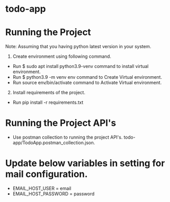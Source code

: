 # todo-app
# Running the Project
Note: Assuming that you having python latest version in your system.

1. Create environment using following command.
* Run $ sudo apt install python3.9-venv command to install virtual environment.
* Run $ python3.9 -m venv env command to Create Virtual environment.
* Run source env/bin/activate command to Activate Virtual environment.
2. Install requirements of the project.
* Run pip install -r requirements.txt
# Running the Project API's
* Use postman collection to running the project API's. todo-app/TodoApp.postman_collection.json.
# Update below variables in setting for mail configuration.
* EMAIL_HOST_USER = email
* EMAIL_HOST_PASSWORD = password